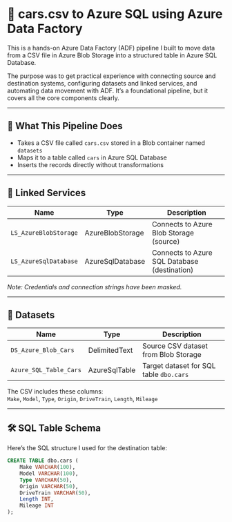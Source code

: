 # 🚗 cars.csv to Azure SQL using Azure Data Factory

This is a hands-on Azure Data Factory (ADF) pipeline I built to move data from a CSV file in Azure Blob Storage into a structured table in Azure SQL Database.

The purpose was to get practical experience with connecting source and destination systems, configuring datasets and linked services, and automating data movement with ADF. It’s a foundational pipeline, but it covers all the core components clearly.

---

## 🧠 What This Pipeline Does

- Takes a CSV file called `cars.csv` stored in a Blob container named `datasets`
- Maps it to a table called `cars` in Azure SQL Database
- Inserts the records directly without transformations

---

## 🔗 Linked Services

| Name                  | Type              | Description                                 |
|-----------------------|-------------------|---------------------------------------------|
| `LS_AzureBlobStorage` | AzureBlobStorage  | Connects to Azure Blob Storage (source)     |
| `LS_AzureSqlDatabase` | AzureSqlDatabase  | Connects to Azure SQL Database (destination)|

*Note: Credentials and connection strings have been masked.*

---

## 📁 Datasets

| Name                   | Type           | Description                                  |
|------------------------|----------------|----------------------------------------------|
| `DS_Azure_Blob_Cars`   | DelimitedText  | Source CSV dataset from Blob Storage         |
| `Azure_SQL_Table_Cars` | AzureSqlTable  | Target dataset for SQL table `dbo.cars`      |

The CSV includes these columns:  
`Make`, `Model`, `Type`, `Origin`, `DriveTrain`, `Length`, `Mileage`

---

## 🛠️ SQL Table Schema

Here’s the SQL structure I used for the destination table:

```sql
CREATE TABLE dbo.cars (
    Make VARCHAR(100),
    Model VARCHAR(100),
    Type VARCHAR(50),
    Origin VARCHAR(50),
    DriveTrain VARCHAR(50),
    Length INT,
    Mileage INT
);
